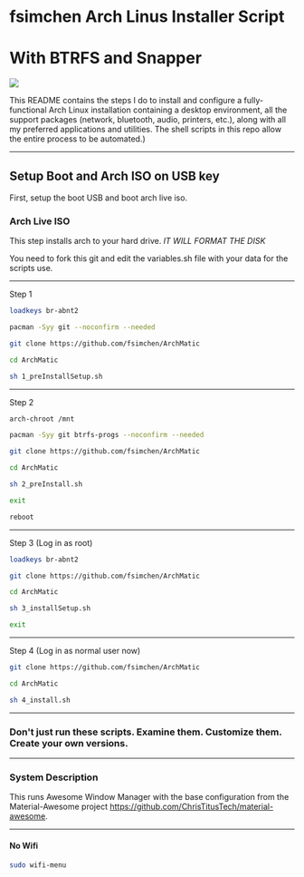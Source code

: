 # fsimchen Arch Linus Installer Script
# With BTRFS and Snapper

<img src="https://i.imgur.com/Yn29sze.png" />

This README contains the steps I do to install and configure a fully-functional Arch Linux installation containing a desktop environment, all the support packages (network, bluetooth, audio, printers, etc.), along with all my preferred applications and utilities. The shell scripts in this repo allow the entire process to be automated.)

---

## Setup Boot and Arch ISO on USB key

First, setup the boot USB and boot arch live iso. 

### Arch Live ISO

This step installs arch to your hard drive. *IT WILL FORMAT THE DISK*

You need to fork this git and edit the variables.sh file with your data for the scripts use.

---

Step 1
```bash
loadkeys br-abnt2
```
```bash
pacman -Syy git --noconfirm --needed
```
```bash
git clone https://github.com/fsimchen/ArchMatic
```
```bash
cd ArchMatic
```
```bash
sh 1_preInstallSetup.sh
```
---
Step 2
```bash
arch-chroot /mnt
```
```bash
pacman -Syy git btrfs-progs --noconfirm --needed
```
```bash
git clone https://github.com/fsimchen/ArchMatic
```
```bash
cd ArchMatic
```
```bash
sh 2_preInstall.sh
```
```bash
exit
```
```bash
reboot
```
---
Step 3 (Log in as root)
```bash
loadkeys br-abnt2
```
```bash
git clone https://github.com/fsimchen/ArchMatic
```
```bash
cd ArchMatic
```
```bash
sh 3_installSetup.sh
```
```bash
exit
```
---
Step 4 (Log in as normal user now)
```bash
git clone https://github.com/fsimchen/ArchMatic
```
```bash
cd ArchMatic
```
```bash
sh 4_install.sh
```
---
### Don't just run these scripts. Examine them. Customize them. Create your own versions.

---

### System Description
This runs Awesome Window Manager with the base configuration from the Material-Awesome project <https://github.com/ChrisTitusTech/material-awesome>.

---

#### No Wifi

```bash
sudo wifi-menu
```
